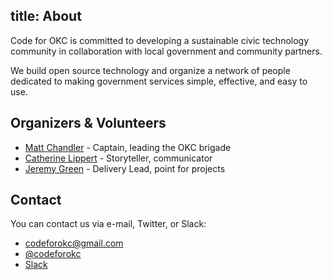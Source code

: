 title: About
---

Code for OKC is committed to developing a sustainable civic technology community in collaboration with local government and community partners.

We build open source technology and organize a network of people dedicated to making government services simple, effective, and easy to use.

## Organizers & Volunteers

* [Matt Chandler](https://twitter.com/mkchandler) - Captain, leading the OKC brigade
* [Catherine Lippert](https://twitter.com/cahiller) - Storyteller, communicator
* [Jeremy Green](https://twitter.com/jagthedrummer) - Delivery Lead, point for projects

## Contact

You can contact us via e-mail, Twitter, or Slack:

* <a href="mailto:codeforokc@gmail.com">codeforokc@gmail.com</a>
* <a href="https://twitter.com/codeforokc">@codeforokc</a>
* <a href="http://slack.codeforokc.org">Slack</a>

